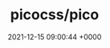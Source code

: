 ---
title: "picocss/pico"
link: "https://github.com/picocss/pico"
date: "2021-12-15 09:00:44 +0000"
---